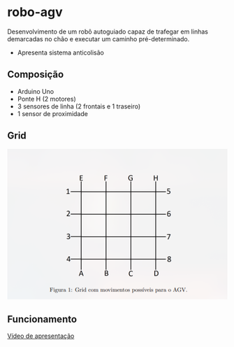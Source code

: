 # robo-agv

Desenvolvimento de um robô autoguiado capaz de trafegar em linhas demarcadas no chão
e executar um caminho pré-determinado.

- Apresenta sistema anticolisão

## Composição
- Arduino Uno
- Ponte H (2 motores)
- 3 sensores de linha (2 frontais e 1 traseiro)
- 1 sensor de proximidade

## Grid

![Imagem do grid.](https://github.com/PatrickStrass/robo-agv/blob/9d49c135fc282b0d5eb5891aadb2f399ca8a12b1/grid.jpg?raw=true)

## Funcionamento

[Vídeo de apresentação](https://www.youtube.com.br)

